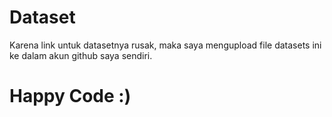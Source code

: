 # Dataset

Karena link untuk datasetnya rusak, maka saya mengupload file datasets ini ke dalam akun github saya sendiri.
# Happy Code :)
